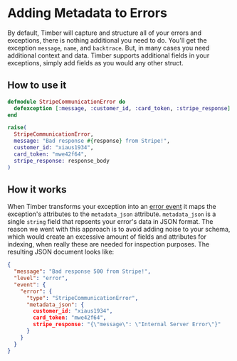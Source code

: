 # Adding Metadata to Errors

By default, Timber will capture and structure all of your errors and exceptions, there
is nothing additional you need to do. You'll get the exception `message`, `name`, and `backtrace`.
But, in many cases you need additional context and data. Timber supports additional fields
in your exceptions, simply add fields as you would any other struct.


## How to use it

```elixir
defmodule StripeCommunicationError do
  defexception [:message, :customer_id, :card_token, :stripe_response]
end

raise(
  StripeCommunicationError,
  message: "Bad response #{response} from Stripe!",
  customer_id: "xiaus1934",
  card_token: "mwe42f64",
  stripe_response: response_body
)
```


## How it works

When Timber transforms your exception into an [error event](/concepts/log-event-json-schema/events/error-event) it maps the exception's attributes to the `metadata_json` attribute. `metadata_json` is a single `string` field that repsents your error's data in JSON format. The reason we went with this approach is to avoid adding noise to your schema, which would create an excessive amount of fields and attributes for indexing, when really these are needed for inspection purposes. The resulting JSON document looks like:

```json
{
  "message": "Bad response 500 from Stripe!",
  "level": "error",
  "event": {
    "error": {
      "type": "StripeCommunicationError",
      "metadata_json": {
        customer_id: "xiaus1934",
        card_token: "mwe42f64",
        stripe_response: "{\"message\": \"Internal Server Error\"}"
      }
    }
  }
}
```
